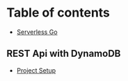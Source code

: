 # Table of contents

* [Serverless Go](README.md)

## REST Api with DynamoDB

* [Project Setup](./ProjectSetupEnvironmentVariables/01-ProjectSetup.md)


